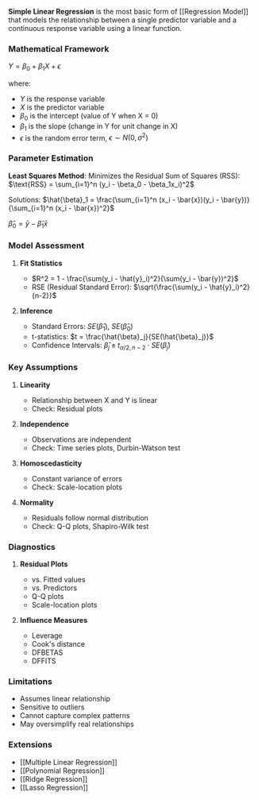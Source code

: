 **Simple Linear Regression** is the most basic form of [[Regression Model]] that models the relationship between a single predictor variable and a continuous response variable using a linear function.

### Mathematical Framework

$Y = \beta_0 + \beta_1X + \epsilon$

where:
- $Y$ is the response variable
- $X$ is the predictor variable
- $\beta_0$ is the intercept (value of Y when X = 0)
- $\beta_1$ is the slope (change in Y for unit change in X)
- $\epsilon$ is the random error term, $\epsilon \sim N(0, \sigma^2)$

### Parameter Estimation

**Least Squares Method**:
Minimizes the Residual Sum of Squares (RSS):
$\text{RSS} = \sum_{i=1}^n (y_i - \beta_0 - \beta_1x_i)^2$

Solutions:
$\hat{\beta}_1 = \frac{\sum_{i=1}^n (x_i - \bar{x})(y_i - \bar{y})}{\sum_{i=1}^n (x_i - \bar{x})^2}$

$\hat{\beta}_0 = \bar{y} - \hat{\beta}_1\bar{x}$

### Model Assessment

1. **Fit Statistics**
   - $R^2 = 1 - \frac{\sum(y_i - \hat{y}_i)^2}{\sum(y_i - \bar{y})^2}$
   - RSE (Residual Standard Error): $\sqrt{\frac{\sum(y_i - \hat{y}_i)^2}{n-2}}$

2. **Inference**
   - Standard Errors: $SE(\hat{\beta}_1)$, $SE(\hat{\beta}_0)$
   - t-statistics: $t = \frac{\hat{\beta}_j}{SE(\hat{\beta}_j)}$
   - Confidence Intervals: $\hat{\beta}_j \pm t_{\alpha/2,n-2} \cdot SE(\hat{\beta}_j)$

### Key Assumptions

1. **Linearity**
   - Relationship between X and Y is linear
   - Check: Residual plots

2. **Independence**
   - Observations are independent
   - Check: Time series plots, Durbin-Watson test

3. **Homoscedasticity**
   - Constant variance of errors
   - Check: Scale-location plots

4. **Normality**
   - Residuals follow normal distribution
   - Check: Q-Q plots, Shapiro-Wilk test

### Diagnostics

1. **Residual Plots**
   - vs. Fitted values
   - vs. Predictors
   - Q-Q plots
   - Scale-location plots

2. **Influence Measures**
   - Leverage
   - Cook's distance
   - DFBETAS
   - DFFITS

### Limitations
- Assumes linear relationship
- Sensitive to outliers
- Cannot capture complex patterns
- May oversimplify real relationships

### Extensions
- [[Multiple Linear Regression]]
- [[Polynomial Regression]]
- [[Ridge Regression]]
- [[Lasso Regression]]
